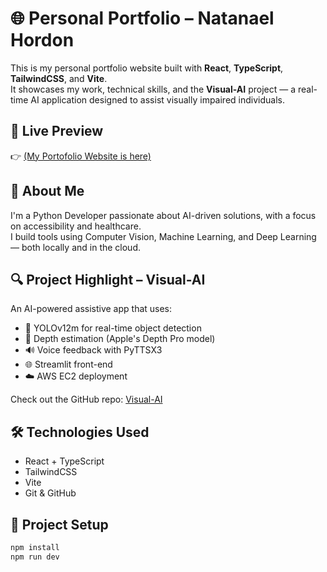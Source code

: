 # 🌐 Personal Portfolio – Natanael Hordon

This is my personal portfolio website built with **React**, **TypeScript**, **TailwindCSS**, and **Vite**.  
It showcases my work, technical skills, and the **Visual-AI** project — a real-time AI application designed to assist visually impaired individuals.

## 🚀 Live Preview

👉 [(My Portofolio Website is here)](https://portofolio-website-sage.vercel.app/)

## 🧠 About Me

I'm a Python Developer passionate about AI-driven solutions, with a focus on accessibility and healthcare.  
I build tools using Computer Vision, Machine Learning, and Deep Learning — both locally and in the cloud.

## 🔍 Project Highlight – Visual-AI

An AI-powered assistive app that uses:
- 🧠 YOLOv12m for real-time object detection  
- 📏 Depth estimation (Apple's Depth Pro model)  
- 🔊 Voice feedback with PyTTSX3  
- 🌐 Streamlit front-end  
- ☁️ AWS EC2 deployment  

Check out the GitHub repo: [Visual-AI](https://github.com/Natanael-hash/Visual-AI)

## 🛠️ Technologies Used

- React + TypeScript  
- TailwindCSS  
- Vite  
- Git & GitHub

## 📁 Project Setup

```bash
npm install
npm run dev
